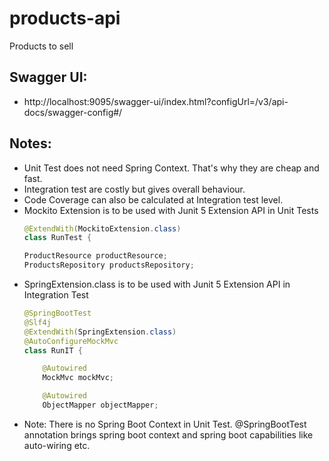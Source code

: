 # products-api
Products to sell

## Swagger UI: 
* http://localhost:9095/swagger-ui/index.html?configUrl=/v3/api-docs/swagger-config#/

## Notes:
* Unit Test does not need Spring Context. That's why they are cheap and fast.
* Integration test are costly but gives overall behaviour.
* Code Coverage can also be calculated at Integration test level.
* Mockito Extension is to be used with Junit 5 Extension API in Unit Tests
   ```java
  @ExtendWith(MockitoExtension.class)
  class RunTest {

  ProductResource productResource;
  ProductsRepository productsRepository;
    ```
* SpringExtension.class is to be used with Junit 5 Extension API in Integration Test
    ```java
    @SpringBootTest
    @Slf4j
    @ExtendWith(SpringExtension.class)
    @AutoConfigureMockMvc
    class RunIT {
    
        @Autowired
        MockMvc mockMvc;
    
        @Autowired
        ObjectMapper objectMapper;
    ```
* Note: There is no Spring Boot Context in Unit Test. @SpringBootTest annotation brings spring boot context and spring boot capabilities like auto-wiring etc.